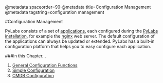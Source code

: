 @metadata spaceorder=90
@metadata title=Configuration Management
@metadata tagstring=configuration management

[components]: #/Components/Home
[install]: #/Installation/Home
[general]: #/ConfigurationManagement/GeneralConfigFunctions
[simple]: #/ConfigurationManagement/SimpleConfig
[cmdb]: #/ConfigurationManagement/CMDBConfig
[nginx]: http://wiki.nginx.org


#Configuration Management

PyLabs consists of a set of [applications][components], each configured during the [PyLabs installation][install], for example the [nginx][] web server.
The default configuration of the applications can always be updated or extended. PyLabs has a built-in configuration platform that helps you to easy configure each application.


###In this Chapter...

1. [General Configuration Functions][general]
2. [Simple Configuration][simple]
3. [CMDB Configuration][cmdb]
